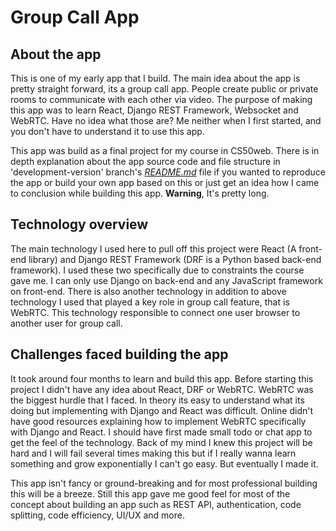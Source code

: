 # Group Call App


## About the app

This is one of my early app that I build. The main idea about the app is pretty straight forward, its a group call app. People create public or private rooms to communicate with each other via video. The purpose of making this app was to learn React, Django REST Framework, Websocket and WebRTC. Have no idea what those are? Me neither when I first started, and you don't have to understand it to use this app.

This app was build as a final project for my course in CS50web. There is in depth explanation about the app source code and file structure in 'development-version' branch's [*README.md*](https://github.com/KyrinZero/react-django-webrtc-group-video-app/tree/development-version) file if you wanted to reproduce the app or build your own app based on this or just get an idea how I came to conclusion while building this app. **Warning**, It's pretty long.

## Technology overview

The main technology I used here to pull off this project were React (A front-end library) and Django REST Framework (DRF is a Python based back-end framework). I used these two specifically due to constraints the course gave me. I can only use Django on back-end and any JavaScript framework on front-end. There is also another technology in addition to above technology I used that played a key role in group call feature, that is WebRTC. This technology responsible to connect one user browser to another user for group call.

## Challenges faced building the app

It took around four months to learn and build this app. Before starting this project I didn't have any idea about React, DRF or WebRTC. WebRTC was the biggest hurdle that I faced. In theory its easy to understand what its doing but implementing with Django and React was difficult. Online didn't have good resources explaining how to implement WebRTC specifically with Django and React. I should have first made small todo or chat app to get the feel of the technology. Back of my mind I knew this project will be hard and I will fail several times making this but if I really wanna learn something and grow exponentially I can't go easy. But eventually I made it. 

This app isn't fancy or ground-breaking and for most professional building this will be a breeze. Still this app gave me good feel for most of the concept about building an app such as REST API, authentication, code splitting, code efficiency, UI/UX and more.
